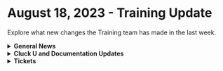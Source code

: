 # August 18, 2023 - Training Update

Explore what new changes the Training team has made in the last week.

<details>

<summary><strong>General News</strong></summary>

* Shout out to all the customers who gave education feedback this week! One highlight is more content on creating tasks using small sub-workflows to speed up automation building. More to come!
* [We've updated the times on our Rewst 104 \~ 106 training to give a 15-minute break between](https://calendly.com/cluck-u):
  * Mondays: Rewst 101 @ 12pm EST + Rewst 104 @ 1:15pm EST
  * Tuesdays: Rewst 102 @ 12pm EST + Rewst 105 @ 1:15pm EST
  * Wednesdays: Rewst 103 @ 12pm EST + Rewst 106 @ 1:15pm EST
  * Thursdays: ROC AMA @ 12pm EST
* Join us in our new [Cluck-U Discord channel](https://discord.com/channels/936789089703845988/1121465945295167588) if you have any questions, comments, or concerns!
* The [ROC Open Mic link has been added to the Open Mic page](../../roc-open-mics/) and included in the Navigation under "Additional Resources."

</details>

<details>

<summary><strong>Cluck U and Documentation Updates</strong></summary>

**Cluck University**

* Added the [Rewst 106 video](broken-reference).
* Added Resource and Documentation links to [Rewst 102 \~ 106 pages](../../../cluck-university/rewst-foundations/).
* Updated steps on [Rewst 104 page](broken-reference) based on feedback.

**Documentation**

* [Open Mic - August 11th Video and Page Added](../../roc-open-mics/2023-roc-open-mics/august-11th-2023-if-you-smell-what-the-roc-is-cooking.md)
* Created a [Microsoft Azure Actions Page](../../../documentation/integrations/cloud/microsoft-cloud-integration-bundle/microsoft-azure/azure-actions.md) and [Enhanced Setup instructions](../../../documentation/integrations/cloud/microsoft-cloud-integration-bundle/microsoft-azure/microsoft-azure-integration-setup.md).
* Added a new consolidated [Microsoft CSP Integration Setup page](../../../documentation/integrations/cloud/microsoft-cloud-integration-bundle/microsoft-csp/microsoft-csp-integration-setup.md).
* Consolidated the [Microsoft Graph integration setup page](../../../documentation/integrations/cloud/microsoft-cloud-integration-bundle/microsoft-graph/microsoft-graph-integration-setup.md), added an [Actions page](../../../documentation/integrations/cloud/microsoft-cloud-integration-bundle/microsoft-graph/graph-actions.md), and enhanced the [Graph Subscriptions page](../../../documentation/integrations/cloud/microsoft-cloud-integration-bundle/microsoft-graph/microsoft-graph-subscriptions.md).
* Completely reworked the [Best Practices for Microsoft Integrations](../../../documentation/integrations/cloud/microsoft-cloud-integration-bundle/authorization-best-practices.md) and [Common Issues with Microsoft Integrations pages](../../../documentation/integrations/cloud/microsoft-cloud-integration-bundle/common-issues-with-microsoft-bundle/).
* Updated the [Auvik Integration setup page](../../../documentation/integrations/rmm/auvik/auvik-integration-setup.md) and added a [Actions & Endpoints](../../../documentation/integrations/rmm/auvik/actions-and-endpoints.md) page.
* Updates and Fixes
  * Updated the top and left navigation for clarity + updated some text on the front page.
  * Updated the Rewst Powershell xml download link on the [Kaseya VSA Integration setup page](../../../documentation/integrations/rmm/kaseya-vsa/).
  * Updated [ConnectWise Manage Integration Setup](../../../documentation/integrations/psa/connectwise-manage/connectwise-integration-setup.md) and [Pod Configuration](../../../documentation/integrations/psa/connectwise-manage/pod-configuration.md) pages.
  * Update the[ Rewst Script Run file on the Datto RMM Integration Setup page](../../../documentation/integrations/rmm/datto-rmm/datto-rmm-integration-setup.md).
  * Added Auth Server Hostname information in the [Halo PSA Integration setup page](../../../documentation/integrations/psa/halopsa/halo-integration-setup.md).
  * Updated the [Organization Variables](../../../documentation/user-management/organization-variables.md) list.
  * Various spelling issues were fixed [SonicWall Integration Page](../../../documentation/integrations/security/sonicwall-nsm/sonicwall-integration-setup.md).
  * Updated [Jinja Filters page](../../../documentation/jinja/list-of-jinja-filters.md).

</details>

<details>

<summary><strong>Tickets</strong></summary>

With the ROC now using Halo for their ticketing system, this is when you should find a ticket created for you!

* [ ] A discussion with a ROC engineer that doesn't result in a fix on first discussion
* [ ] If you have a call to troubleshoot, create workflows or other ROC work
* [ ] For all onboarding or expansion work
* [ ] If a call results in a new workflow idea or request

If you'd like to manually create a ticket yourself, review the "Rewst Support" section at the bottom of this page.

</details>
